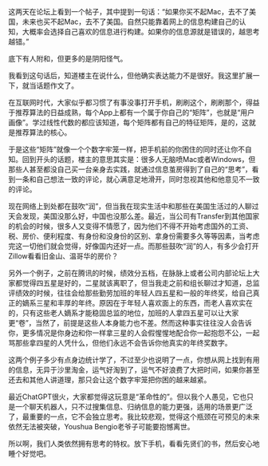 

这两天在论坛上看到一个帖子，其中提到一句话：“如果你买不起Mac，去不了美国，未来也买不起Mac，去不了美国。自然只能靠着网上的信息构建自己的认知，大概率会选择自己喜欢的信息进行构建。如果你的信息源就是错误的，越思考越错。”

底下有人附和，但更多的是阴阳怪气。

我看到这句话后，知道楼主在说什么，但他确实表达能力不是很好。我这里扩展一下，就当话题作文了。

在互联网时代，大家似乎都习惯了有事没事打开手机，刷刷这个，刷刷那个，得益于推荐算法的日益成熟，每个App上都有一个属于你自己的“矩阵”，也就是“用户画像”。学过线性代数的都应该知道，每个矩阵都有自己的特征矩阵，是的，这就是推荐算法的核心。

于是这些“矩阵”就像一个个数字牢笼一样，把手机前的你困住的同时还让你不自知。回到开头的话题，楼主的意思其实是：很多人无脑喷Mac或者Windows，但那些人甚至都没自己买一台亲身去实践，就通过信息茧房得到了自己的“思考”，看到一条和自己想法一致的评论，就心满意足地滑开，同时忽视其他和他意见不一致的评论。

现在网络上到处都在鼓吹“润”，但当我在现实生活中和那些在美国生活过的人聊过天会发现，美国没那么好，中国也没那么差。最近，当公司有Transfer到其他国家的机会的时候，很多人又变得不情愿了，因为他们不得不开始考虑国外的工资、税、房价、便利程度、有身份和没身份的区别、拿身份需要多久等等因素，当考虑完这一切他们就会觉得，好像国内还好一点。而那些鼓吹“润”的人，有多少会打开Zillow看看旧金山、温哥华的房价？

另外一个例子，之前在腾讯的时候，绩效分五档，在脉脉上或者公司内部论坛上大家都觉得四五星是好的，二星就该离职了，但当我走之前和组长聊过才知道，总监评绩效的时候，往往会给那些勤劳加班的年轻人四五星和一般的年终奖，给自己真正的嫡系三星和丰厚的年终。原因在于年轻人喜欢面上的东西，而老人喜欢实在的，只有这些老人嫡系才能稳固总监的地位，加班的人拿四五星可以让大家更“卷”，当然了，前提是这些人本身能力也不差。然而这种事实往往没人会告诉你，更多情况是你身边和你一样拿三星的人会假惺惺地配合你一起抱怨不公，一起骂那些拿四星的人凭什么，但他们永远不会告诉你他真实的年终奖数字。

这两个例子多少有点身边统计学了，不过至少也说明了一点，你想从网上找到有用的信息，无异于沙里淘金，运气好淘到了，运气不好浪费了大把时间，如果你甚至还去和其他人讲道理，那只会让这个数字牢笼把你困的越来越紧。

最近ChatGPT很火，大家都觉得这玩意是“革命性的”。但以我个人愚见，它也只是一个聊天机器人，只不过搜集信息、归纳信息的能力更强，适用的场景更广泛了，最重要的一点，它不会独立思考。我比较悲观，觉得这个瓶颈在可预见的未来依然无法被突破，Youshua Bengio老爷子可能要抱憾离世。

所以啊，我们人类依然拥有思考的特权。放下手机，看看先贤们的书，然后安心地睡个好觉吧。


